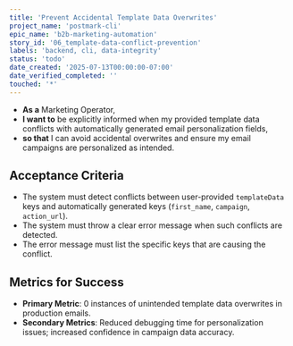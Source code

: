 ```yaml
---
title: 'Prevent Accidental Template Data Overwrites'
project_name: 'postmark-cli'
epic_name: 'b2b-marketing-automation'
story_id: '06_template-data-conflict-prevention'
labels: 'backend, cli, data-integrity'
status: 'todo'
date_created: '2025-07-13T00:00:00-07:00'
date_verified_completed: ''
touched: '*'
---
```


- **As a** Marketing Operator,
- **I want to** be explicitly informed when my provided template data conflicts with automatically generated email personalization fields,
- **so that** I can avoid accidental overwrites and ensure my email campaigns are personalized as intended.

## Acceptance Criteria

- The system must detect conflicts between user-provided `templateData` keys and automatically generated keys (`first_name`, `campaign`, `action_url`).
- The system must throw a clear error message when such conflicts are detected.
- The error message must list the specific keys that are causing the conflict.

## Metrics for Success

- **Primary Metric**: 0 instances of unintended template data overwrites in production emails.
- **Secondary Metrics**: Reduced debugging time for personalization issues; increased confidence in campaign data accuracy.
